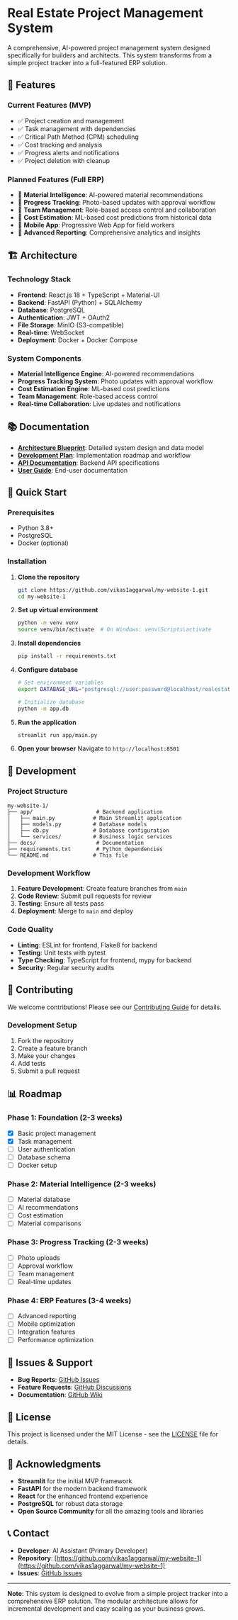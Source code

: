 # Real Estate Project Management System

A comprehensive, AI-powered project management system designed specifically for builders and architects. This system transforms from a simple project tracker into a full-featured ERP solution.

## 🚀 Features

### Current Features (MVP)
- ✅ Project creation and management
- ✅ Task management with dependencies
- ✅ Critical Path Method (CPM) scheduling
- ✅ Cost tracking and analysis
- ✅ Progress alerts and notifications
- ✅ Project deletion with cleanup

### Planned Features (Full ERP)
- 🔄 **Material Intelligence**: AI-powered material recommendations
- 🔄 **Progress Tracking**: Photo-based updates with approval workflow
- 🔄 **Team Management**: Role-based access control and collaboration
- 🔄 **Cost Estimation**: ML-based cost predictions from historical data
- 🔄 **Mobile App**: Progressive Web App for field workers
- 🔄 **Advanced Reporting**: Comprehensive analytics and insights

## 🏗️ Architecture

### Technology Stack
- **Frontend**: React.js 18 + TypeScript + Material-UI
- **Backend**: FastAPI (Python) + SQLAlchemy
- **Database**: PostgreSQL
- **Authentication**: JWT + OAuth2
- **File Storage**: MinIO (S3-compatible)
- **Real-time**: WebSocket
- **Deployment**: Docker + Docker Compose

### System Components
- **Material Intelligence Engine**: AI-powered recommendations
- **Progress Tracking System**: Photo updates with approval workflow
- **Cost Estimation Engine**: ML-based cost predictions
- **Team Management**: Role-based access control
- **Real-time Collaboration**: Live updates and notifications

## 📚 Documentation

- **[Architecture Blueprint](ARCHITECTURE.md)**: Detailed system design and data model
- **[Development Plan](DEVELOPMENT_PLAN.md)**: Implementation roadmap and workflow
- **[API Documentation](API.md)**: Backend API specifications
- **[User Guide](USER_GUIDE.md)**: End-user documentation

## 🚀 Quick Start

### Prerequisites
- Python 3.8+
- PostgreSQL
- Docker (optional)

### Installation

1. **Clone the repository**
   ```bash
   git clone https://github.com/vikas1aggarwal/my-website-1.git
   cd my-website-1
   ```

2. **Set up virtual environment**
   ```bash
   python -m venv venv
   source venv/bin/activate  # On Windows: venv\Scripts\activate
   ```

3. **Install dependencies**
   ```bash
   pip install -r requirements.txt
   ```

4. **Configure database**
   ```bash
   # Set environment variables
   export DATABASE_URL="postgresql://user:password@localhost/realestate_db"
   
   # Initialize database
   python -m app.db
   ```

5. **Run the application**
   ```bash
   streamlit run app/main.py
   ```

6. **Open your browser**
   Navigate to `http://localhost:8501`

## 🔧 Development

### Project Structure
```
my-website-1/
├── app/                    # Backend application
│   ├── main.py            # Main Streamlit application
│   ├── models.py          # Database models
│   ├── db.py              # Database configuration
│   └── services/          # Business logic services
├── docs/                   # Documentation
├── requirements.txt        # Python dependencies
└── README.md              # This file
```

### Development Workflow
1. **Feature Development**: Create feature branches from `main`
2. **Code Review**: Submit pull requests for review
3. **Testing**: Ensure all tests pass
4. **Deployment**: Merge to `main` and deploy

### Code Quality
- **Linting**: ESLint for frontend, Flake8 for backend
- **Testing**: Unit tests with pytest
- **Type Checking**: TypeScript for frontend, mypy for backend
- **Security**: Regular security audits

## 🤝 Contributing

We welcome contributions! Please see our [Contributing Guide](CONTRIBUTING.md) for details.

### Development Setup
1. Fork the repository
2. Create a feature branch
3. Make your changes
4. Add tests
5. Submit a pull request

## 📊 Roadmap

### Phase 1: Foundation (2-3 weeks)
- [x] Basic project management
- [x] Task management
- [ ] User authentication
- [ ] Database schema
- [ ] Docker setup

### Phase 2: Material Intelligence (2-3 weeks)
- [ ] Material database
- [ ] AI recommendations
- [ ] Cost estimation
- [ ] Material comparisons

### Phase 3: Progress Tracking (2-3 weeks)
- [ ] Photo uploads
- [ ] Approval workflow
- [ ] Team management
- [ ] Real-time updates

### Phase 4: ERP Features (3-4 weeks)
- [ ] Advanced reporting
- [ ] Mobile optimization
- [ ] Integration features
- [ ] Performance optimization

## 🐛 Issues & Support

- **Bug Reports**: [GitHub Issues](https://github.com/vikas1aggarwal/my-website-1/issues)
- **Feature Requests**: [GitHub Discussions](https://github.com/vikas1aggarwal/my-website-1/discussions)
- **Documentation**: [GitHub Wiki](https://github.com/vikas1aggarwal/my-website-1/wiki)

## 📄 License

This project is licensed under the MIT License - see the [LICENSE](LICENSE) file for details.

## 🙏 Acknowledgments

- **Streamlit** for the initial MVP framework
- **FastAPI** for the modern backend framework
- **React** for the enhanced frontend experience
- **PostgreSQL** for robust data storage
- **Open Source Community** for all the amazing tools and libraries

## 📞 Contact

- **Developer**: AI Assistant (Primary Developer)
- **Repository**: [https://github.com/vikas1aggarwal/my-website-1](https://github.com/vikas1aggarwal/my-website-1)
- **Issues**: [GitHub Issues](https://github.com/vikas1aggarwal/my-website-1/issues)

---

**Note**: This system is designed to evolve from a simple project tracker into a comprehensive ERP solution. The modular architecture allows for incremental development and easy scaling as your business grows.
